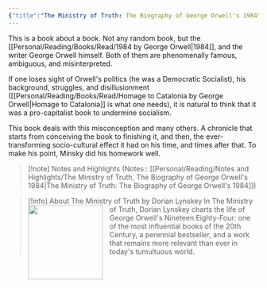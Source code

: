 ```yaml
---
{"title":"The Ministry of Truth: The Biography of George Orwell's 1984","created":"2019-07-07T00:00:00+06:00",", updated":"2023-01-19T16:34:42+06:00","read_count":1,"authors":["Dorian Lynskey"],"isbn10":385544057,"rating":5,"reviewed":true,"cover":"https://images-na.ssl-images-amazon.com/images/S/compressed.photo.goodreads.com/books/1542898290i/41880043.jpg","dg-publish":true,"dg-note-icon":2,"dg-metatags":{"og:image":"https://images-na.ssl-images-amazon.com/images/S/compressed.photo.goodreads.com/books/1542898290i/41880043.jpg"},"tags":["bestreads","history","politics"],"updated":"2023-01-26T16:36:52+06:00","log":[{"status":"Read","timestamp":"2019-11-02T00:00:00+06:00"},{"status":"To Read","timestamp":"2019-07-07T00:00:00+06:00"}],"status":"Read","dg-path":"Reading/Books/Read/The Ministry of Truth by Dorian Lynskey.md","permalink":"/reading/books/read/the-ministry-of-truth-by-dorian-lynskey/","metatags":{"og:image":"https://images-na.ssl-images-amazon.com/images/S/compressed.photo.goodreads.com/books/1542898290i/41880043.jpg"},"dgPassFrontmatter":true,"noteIcon":2}
---
```


This is a book about a book. Not any random book, but the [[Personal/Reading/Books/Read/1984 by George Orwell\|1984]], and the writer George Orwell himself. Both of them are phenomenally famous, ambiguous, and misinterpreted.
  
If one loses sight of Orwell's politics (he was a Democratic Socialist), his background, struggles, and disillusionment ([[Personal/Reading/Books/Read/Homage to Catalonia by George Orwell\|Homage to Catalonia]] is what one needs), it is natural to think that it was a pro-capitalist book to undermine socialism.  
  
This book deals with this misconception and many others. A chronicle that starts from conceiving the book to finishing it, and then, the ever-transforming socio-cultural effect it had on his time, and times after that. To make his point, Minsky did his homework well.

> [!note] Notes and Highlights
> (Notes:: [[Personal/Reading/Notes and Highlights/The Ministry of Truth, The Biography of George Orwell's 1984\|The Ministry of Truth: The Biography of George Orwell's 1984]])

> [!info] About The Ministry of Truth by Dorian Lynskey
><img src="https://books.google.com/books/content?id=rvW8ywEACAAJ&printsec=frontcover&img=1&zoom=1&source=gbs_api" style="float: left; margin-right: 1em;width: 150px; height: auto;" /> In The Ministry of Truth, Dorian Lynskey charts the life of George Orwell's Nineteen Eighty-Four: one of the most influential books of the 20th Century, a perennial bestseller, and a work that remains more relevant than ever in today's tumultuous world.

